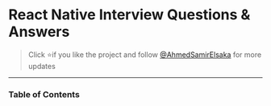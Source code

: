 # React Native Interview Questions & Answers

> Click :star:if you like the project and follow [@AhmedSamirElsaka](https://github.com/AhmedSamirElsaka) for more updates

---

### Table of Contents
